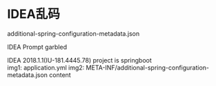 #  IDEA乱码
additional-spring-configuration-metadata.json

IDEA Prompt garbled

IDEA 2018.1.1(IU-181.4445.78)     project is  springboot  
img1:  application.yml
img2:  META-INF/additional-spring-configuration-metadata.json  content
